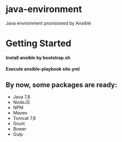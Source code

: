 # java-environment
Java environment provisioned by Ansible

# Getting Started

#### Install ansible by bootstrap.sh
#### Execute ansible-playbook site.yml

## By now, some packages are ready:
- Java 7,8
- NodeJS
- NPM
- Maven
- Tomcat 7,8
- Grunt
- Bower
- Gulp
